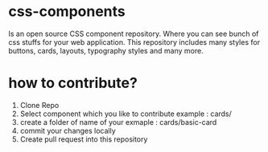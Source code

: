 # css-components
Is an open source CSS component repository. Where you can see bunch of css stuffs for your web application.
This repository includes many styles for buttons, cards, layouts, typography styles and many more.



# how to contribute?
1. Clone Repo
2. Select component which you like to contribute
   example : cards/
3. create a folder of name of your <css-component>
  exmaple : cards/basic-card
4. commit your changes locally
5. Create pull request into this repository  
